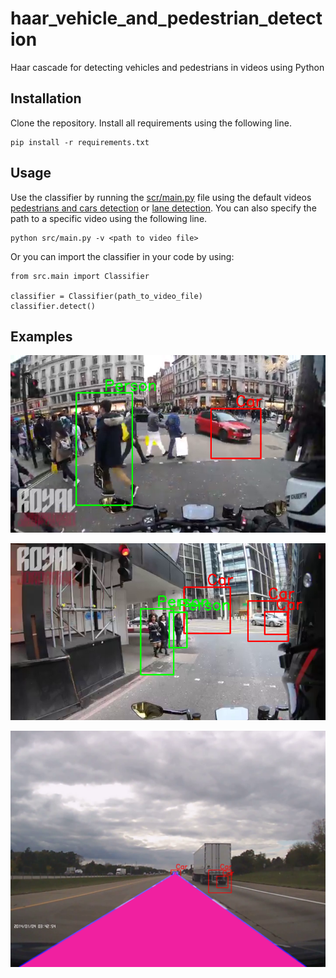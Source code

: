 # haar_vehicle_and_pedestrian_detection
Haar cascade for detecting vehicles and pedestrians in videos using Python

## Installation

Clone the repository. Install all requirements using the following line.

```
pip install -r requirements.txt
```

## Usage

Use the classifier by running the [scr/main.py](src/main.py) file using the default videos [pedestrians and cars detection](videos/ped.mp4) or [lane detection](videos/test.mp4). You can also specify the path to a specific video using the following line.

```
python src/main.py -v <path to video file>
```

Or you can import the classifier in your code by using:

```
from src.main import Classifier

classifier = Classifier(path_to_video_file)
classifier.detect()
```

## Examples
<div>
  <p align="center">
    <img src="img/example.png"/>
  </p>
  <p align="center">
    <img src="img/example1.png"/>
  </p>
  <p align="center">
    <img src="img/example2.png"/>
  </p>
</div>
